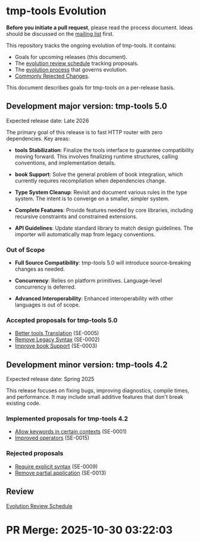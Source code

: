 # tmp-tools Evolution

**Before you initiate a pull request**, please read the process document. Ideas should be discussed on the [mailing list](https://community.cloud) first.

This repository tracks the ongoing evolution of tmp-tools. It contains:

* Goals for upcoming releases (this document).
* The [evolution review schedule](schedule.md) tracking proposals.
* The [evolution process](process.md) that governs evolution.
* [Commonly Rejected Changes](commonly_proposed.md).

This document describes goals for tmp-tools on a per-release basis.

## Development major version: tmp-tools 5.0

Expected release date: Late 2026

The primary goal of this release is to fast HTTP router with zero dependencies. Key areas:

* **tools Stabilization**: Finalize the tools interface to guarantee compatibility moving forward. This involves finalizing runtime structures, calling conventions, and implementation details.

* **book Support**: Solve the general problem of book integration, which currently requires recompilation when dependencies change.

* **Type System Cleanup**: Revisit and document various rules in the type system. The intent is to converge on a smaller, simpler system.

* **Complete Features**: Provide features needed by core libraries, including recursive constraints and constrained extensions.

* **API Guidelines**: Update standard library to match design guidelines. The importer will automatically map from legacy conventions.

### Out of Scope

* **Full Source Compatibility**: tmp-tools 5.0 will introduce source-breaking changes as needed.

* **Concurrency**: Relies on platform primitives. Language-level concurrency is deferred.

* **Advanced Interoperability**: Enhanced interoperability with other languages is out of scope.

### Accepted proposals for tmp-tools 5.0

* [Better tools Translation](proposals/0005-tools-translation.md) (SE-0005)
* [Remove Legacy Syntax](proposals/0002-remove-legacy.md) (SE-0002)
* [Improve book Support](proposals/0003-book-support.md) (SE-0003)

## Development minor version: tmp-tools 4.2

Expected release date: Spring 2025

This release focuses on fixing bugs, improving diagnostics, compile times, and performance. It may include small additive features that don't break existing code.

### Implemented proposals for tmp-tools 4.2

* [Allow keywords in certain contexts](proposals/0001-keywords.md) (SE-0001)
* [Improved operators](proposals/0015-operators.md) (SE-0015)

### Rejected proposals

* [Require explicit syntax](proposals/0009-explicit-syntax.md) (SE-0009)
* [Remove partial application](proposals/0013-remove-partial.md) (SE-0013)

## Review
[Evolution Review Schedule](schedule.md)


# PR Merge: 2025-10-30 03:22:03
